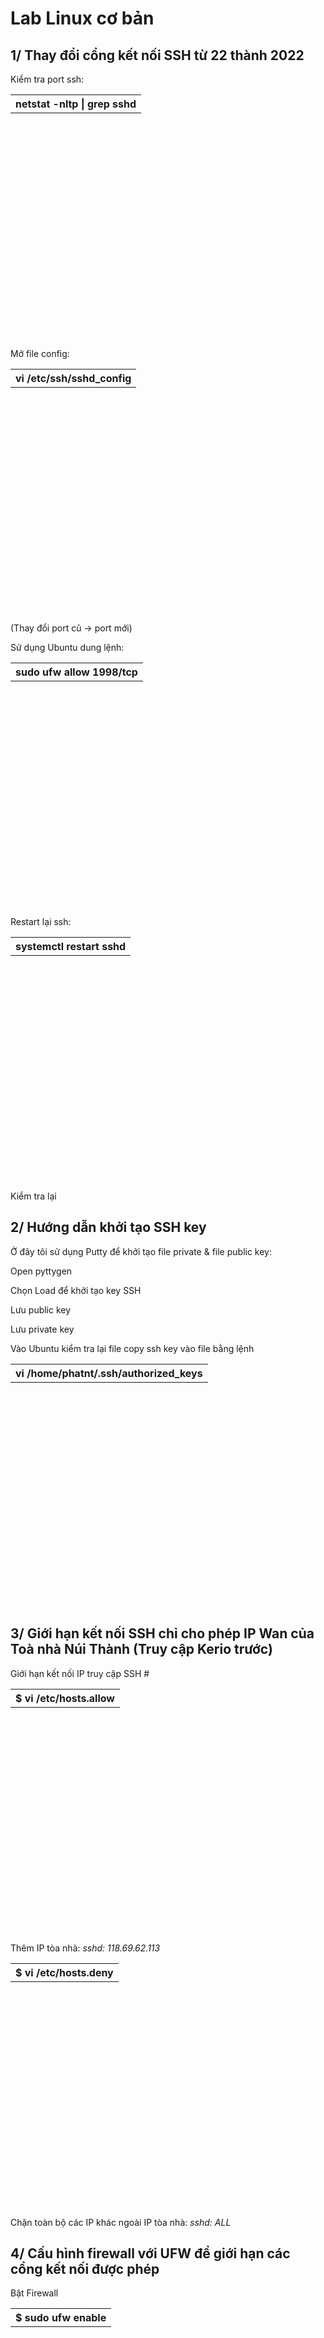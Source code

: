 <h1>Lab Linux cơ bản</h1>


<h2>1/ Thay đổi cổng kết nối SSH từ 22 thành 2022</h2>

Kiểm tra port ssh: <table style="width:100%;height:10%"><tr><th>netstat -nltp | grep sshd</th></tr></table>

Mở file config: <table style="width:100%;height:10%"><tr><th>vi /etc/ssh/sshd_config</th></tr></table> (Thay đổi port cũ -> port mới)

Sử dụng Ubuntu dung lệnh: <table style="width:100%;height:10%"><tr><th>sudo ufw allow 1998/tcp</th></tr></table>

Restart lại ssh: <table style="width:100%;height:10%"><tr><th>systemctl restart sshd</th></tr></table>

Kiểm tra lại

<h2>2/ Hướng dẫn khởi tạo SSH key</h2>
Ở đây tôi sử dụng Putty để khởi tạo file private & file public key:
<p>Open pyttygen</p>
<p>Chọn Load để khởi tạo key SSH</p>
<p>Lưu public key</p>
<p>Lưu private key</p>
Vào Ubuntu kiểm tra lại file copy ssh key vào file bằng lệnh
<table style="width:100%;height:10%"><tr><th>vi /home/phatnt/.ssh/authorized_keys</th></tr></table>
<h2>3/ Giới hạn kết nối SSH chỉ cho phép IP Wan của Toà nhà Núi Thành (Truy cập Kerio trước)</h2>

Giới hạn kết nối IP truy cập SSH #

<table style="width:100%;height:10%"><tr><th>$ vi /etc/hosts.allow</th></tr></table>

Thêm IP tòa nhà: *sshd: 118.69.62.113*

<table style="width:100%;height:10%"><tr><th>$ vi /etc/hosts.deny</th></tr></table>

Chặn toàn bộ các IP khác ngoài IP tòa nhà: *sshd: ALL*


<h2>4/ Cấu hình firewall với UFW để giới hạn các cổng kết nối được phép</h2>


Bật Firewall

<table style="width:100%;height:10%"><tr><th>$ sudo ufw enable</th></tr></table>

Cho phép cổng kết nối

<table style="width:100%;height:10%"><tr><th>$ sudo ufw allow port</th></tr></table>

Các port phổ biến

20 ftp-data File Transfer [Default Data]

21 ftp File Transfer [Control]

22 Ssh SSH Remote Login Protocol

23 telnet Telnet

25 Smtp Simple Mail Transfer

53 Domain Domain Name Server

80 www-http World Wide Web HTTP

110 POP3 (non-secure) Post Office Protocol – Version 3

995 POP3 (secure) Post Office Protocol Secure

143 IMAP (non-secure) Internet Message Access Protocol

993 IMAP (secure) Internet Message Access Protocol

465 Smtp (SSL) Simple Mail Transfer with SSL

587 Smtp (TLS) Simple Mail Transfer with TLS

443 https HTTP Secure

<h2>5/ Thay đổi hostname đúng chuẩn FQDN. Ví dụ: sv48d182.domain.ltd (thay thế domain.ltd của bạn)</h2>

Check hostname

<table style="width:100%;height:10%"><tr><th>hostname</th></tr></table>

Thay đổi Hostname

<table style="width:100%;height:10%"><tr><th>hostnamectl set-hostname teammail-sp.xyz</th></tr></table>

<h2>6/ Thay đổi timezone cho đúng muối giờ của VN</h2>

Check date

<table style="width:100%;height:10%"><tr><th>date</th></tr></table>

Thay đổi Date

<table style="width:100%;height:10%"><tr><th>sudo dpkg-reconfigure tzdata</th></tr></table>

<h2>7/ Cài đặt mô hình LEMP</h2>
<h3>1.1 Cài đặt Nginx</h3>

Kiểm tra và cập nhật các gói Packet

Kiểm tra cập nhật các gói 

<table style="width:100%;height:10%"><tr><th>sudo apt-get update && sudo apt-get upgrade -y</th></tr></table>

Cài đặt nginx

<table style="width:100%;height:10%"><tr><th>sudo apt-get install nginx -y</th></tr></table>

Cài đặt xong kiểm tra trạng thái

<table style="width:100%;height:10%"><tr><th>service nginx status (sudo systemct nginx status)</th></tr></table>

chạy lệnh hoạt động 

<table style="width:100%;height:10%"><tr><th>sudo systemctl start nginx</th></tr></table>

Kiểm tra version

<table style="width:100%;height:10%"><tr><th>sudo nginx -y</th></tr></table>

Khởi động nginx hoạt động cùng hệ thống
<table style="width:100%;height:10%"><tr><th>sudo systemctl enable nginx</th></tr></table>
<h3>1.2 Cài đặt MySQL</h3>
<p>MySQL một hệ thống quản trị cơ sở dữ liệu mã nguồn mở phổ biến nhất được sử dụng từ các website lớn tới nhỏ.</p>
<p>Để cài đặt MySQL các bạn thực hiện như theo bên dưới.</p>
<p>Chạy câu lệnh cài đặt MySQL:</p>
<table style="width:100%;height:10%"><tr><th>sudo apt-get install mysql-server -y</th></tr></table>
Kiểm tra user có trong bảng user
<table style="width:100%;height:10%"><tr><th>select user,authentication_string,plugin,host from mysql.user;</th></tr></table>
Khởi tạo user
<table style="width:100%;height:10%"><tr><th>create user 'phatnt3'@'%' identified by 'Phatnt@2022';</th></tr></table>
Gán quyền user
<table style="width:100%;height:10%"><tr><th>GRANT ALL PRIVILEGES ON *.* TO 'phatnt3'@'%';</th></tr></table>
Chấp nhận thay đổi
<table style="width:100%;height:10%"><tr><th>flush privileges;</th></tr></table>
Truy cập từ xa mysql
<table style="width:100%;height:10%"><tr><th>sudo nano /etc/mysql/mysql.conf.d/mysqld.cnf</th></tr></table>
<p>Tìm đến dòng bind-address, mặc định sẽ là bind-address = 127.0.0.1 các bạn hay thay đổi địa chỉ ip 127.0.0.1 = 0.0.0.0 để nhận tất cả các kết nối từ cục bộ đến bên ngoài. Nếu trong file mysqld.cnf của bạn không có dòng bind-address thì bạn tự thêm vào. Sau đó nhấn tổ hợp phim: Ctrl + X, Y, Enter với nano để lưu thay đổi.</p>
<p>Sau đó restart lại MySQL để chấp nhận thay đổi mới</p>
<table style="width:100%;height:10%"><tr><th>sudo systemctl restart mysql</th></tr></table>
<p>Kiểm tra lại trạng thái của mysql</p>
<table style="width:100%;height:10%"><tr><th>sudo systemctl status mysql</th></tr></table>
<h3>1.3 Cài đặt PHP8.1</h3>
<p>Chạy lệnh</p>
<table style="width:100%;height:10%"><tr><th>sudo add-apt-repository ppa:ondrej/php -y</th></tr></table>
<p>Cài thêm các gói project để chạy PHP</p>
<table style="width:100%;height:10%"><tr><th>sudo apt install php php-fpm php-mysql</th></tr></table>
<p>Để mở dịch vụ<p>
<table style="width:100%;height:10%"><tr><th>sudo systemctl enable php-fpm --now</th></tr></table>
<p>Kiểm tra trạng thái<p>
<table style="width:100%;height:10%"><tr><th>sudo systemctl status  php8.1-fpm --now</th></tr></table>
<h2>8/ Cài đặt giao diện Wordpress</h2>
<p>Cài đặt wordpress</p>
<p>Try cập đến thư mục www</p>
<table style="width:100%;height:10%"><tr><th>/var/www</th></tr></table>
<p>Tải mã nguồn wordpress chạy lệnh</p>
<table style="width:100%;height:10%"><tr><th>wget https://wordpress.org/wordpress-5.9.3.zip</th></tr></table>
<p>Giải nén file</p>
<table style="width:100%;height:10%"><tr><th>unzip wordpress-5.9.3.zip</th></tr></table>
<p>Truy cập đến thư mục mặc định của nginx thêm đoạn lệnh PHP</p>
<table style="width:100%;" ><tr><th>cd /etc/nginx/sites-enable/default</th></tr></table>
<p>location ~ \.php$ {</p>
        <p>try_files $uri =404;</p>
        <p>fastcgi_pass unix:/run/php/php8.1-fpm.sock;</p>
        <p>fastcgi_index index.php;</p>
        <p>fastcgi_param SCRIPT_FILENAME $document_root$fastcgi_script_name;</p>
        <p>include fastcgi_params;}</p>
<p>Khởi tạo database</p>
<p>Truy cập đến mysql</p>
<p>mysql -uroot -ppassword</p>
<p>Chạy lệnh</p>
<table style="width:100%;height:10%"><tr><th>create database phatnt</th></tr></table>
<p>Khởi tạo user</p>
<table style="width:100%;height:10%">CREATE USER 'phatnt'@'%' IDENTIFIED BY 'phatnt@123';</th></tr></table>
<p>Gán quyền user</p> 
<table style="width:100%;height:10%">GRANT ALL PRIVILEGES ON phatnt.* TO 'phatnt'@'%';</th></tr></table>

